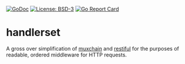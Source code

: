 [![GoDoc](https://godoc.org/github.com/henderjon/knobs?status.svg)](https://godoc.org/github.com/henderjon/knobs)
[![License: BSD-3](https://img.shields.io/badge/license-BSD--3-blue.svg)](https://img.shields.io/badge/license-BSD--3-blue.svg)
[![Go Report Card](https://goreportcard.com/badge/github.com/henderjon/knobs)](https://goreportcard.com/report/github.com/henderjon/knobs)

# handlerset

A gross over simplification of [muxchain](https://github.com/stephens2424/muxchain) and [restiful](https://github.com/laicosly/restiful) for the purposes of readable, ordered middleware for HTTP requests.
